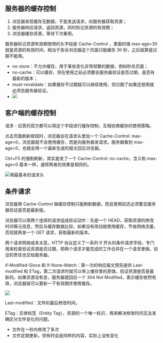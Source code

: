 ## 服务器的缓存控制

1. 浏览器发现缓存无数据，于是发送请求，向服务器获取资源；
2. 服务器响应请求，返回资源，同时标记资源的有效期；
3. 浏览器缓存资源，等待下次重用。

服务器标记资源有效期使用的头字段是 Cache-Control ，里面的值 max-age=30 就是资源的有效时间，相当于告诉浏览器这个页面只能缓存 30 秒，之后就算是过期不能用。

- no-store：不允许缓存，用于某些变化非常频繁的数据，例如秒杀页面；
- no-cache：可以缓存，但在使用之前必须要去服务器验证是否过期，是否有最新的版本；
- must-revalidate：如果缓存不过期就可以继续使用，但过期了如果还想用就必须去服务器验证。
- ![](https://blog-1252173264.cos.ap-shanghai.myqcloud.com/1653399731227-308f0452-fc16-4dfc-92c2-cd2cf9b79d33.png)

## 客户端的缓存控制

请求 - 应答的双方都可以用这个字段进行缓存控制，互相协商缓存的使用策略。

点击页面刷新按钮时，浏览器会在请求头里加一个 Cache-Control: max-age=0，浏览器就不会使用缓存，而是向服务器发请求。服务器看到 max-age=0，也就会用一个最新生成的报文回应浏览器。

Ctrl+F5 的强制刷新，其实是发了一个 Cache-Control: no-cache，含义和 max-age=0 基本一样，通常两者的效果是相同的。

![用最基本的请求头](https://blog-1252173264.cos.ap-shanghai.myqcloud.com/1653400028940-eec1b331-dd6e-4e6b-8e81-c39051cbde7f.png)

## 条件请求

浏览器用 Cache-Control 做缓存控制只能刷新数据，而且使用前还必须要去服务器验证是否是最新版。

浏览器可以用两个连续的请求组成验证动作：先是一个 HEAD，获取资源的修改时间等元信息，然后与缓存数据比较，如果没有改动就使用缓存，节省网络流量，否则就再发一个 GET 请求，获取最新的版本。

两个请求网络成本太高，HTTP 协议定义了一系列 If 开头的条件请求字段，专门用来检查验证资源是否过期，把两个请求才能完成的工作合并在一个请求里做。验证的责任也交给服务器。

if-Modified-Since 和 If-None-Match：第一次的响应报文预先提供 Last-modified 和 ETag，第二次请求时就可以带上缓存里的原值，验证资源是否是最新的。如果资源没有变，服务器就回应一个 304 Not Modified，表示缓存依然有效，浏览器就可以更新一下有效期并使用缓存。

![](https://blog-1252173264.cos.ap-shanghai.myqcloud.com/1653400416962-6153c829-f660-4504-8986-9cc73317ed80.png)

Last-modified：文件的最后修改时间。

ETag：实体标签（Entity Tag），资源的一个唯一标识，用来解决修改时间无法准确区分文件变化的问题。

- 文件在一秒内修改了多次
- 文件定期更新，但有时会是同样的内容，实际上没有变化
